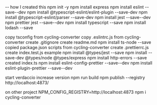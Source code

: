 
-- how I created this
npm init -y
npm install express
npm install eslint --save--dev
npm install @typescript-eslint/eslint-plugin --save-dev
npm install @typescript-eslint/parser --save-dev
npm install jest --save--dev
npm prettier jest --save--dev
npm install typescript --save
npm install lodash --save

copy tsconfig from cycling-converter
copy .eslintrc.js from cycling-converter
create .gitignore
create readme.md
npm install ts-node --save
copied package.json scripts from cycling-converter
create .prettierrc.js
create index.test.js example
npm install @types/jest --save
npm install --save-dev @types/node @types/express
npm install http-errors --save
created index.ts
npm install eslint-config-prettier --save--dev
npm install eslint-plugin-prettier --save--dev




start verdaccio
increase version
npm run build
npm publish --registry http://localhost:4873/

on other project
NPM_CONFIG_REGISTRY=http://localhost:4873 npm i cycling-converter



